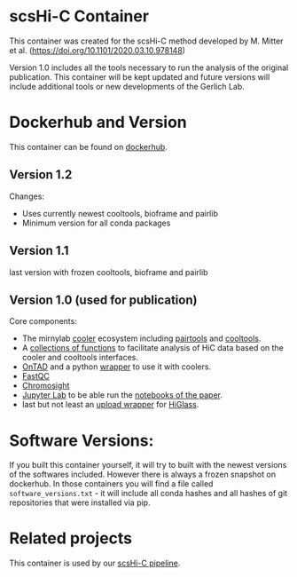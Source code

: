 # scsHi-C Container
This container was created for the scsHi-C method developed by M. Mitter et al. (https://doi.org/10.1101/2020.03.10.978148)

Version 1.0 includes all the tools necessary to run the analysis of the original publication.
This container will be kept updated and future versions will include additional tools or new developments of the Gerlich Lab.

# Dockerhub and Version
This container can be found on [dockerhub](https://hub.docker.com/r/gerlichlab/scshic_docker).
## Version 1.2
Changes:
- Uses currently newest cooltools, bioframe and pairlib
- Minimum version for all conda packages 

## Version 1.1
last version with frozen cooltools, bioframe and pairlib
## Version 1.0  (used for publication)
Core components:
- The mirnylab [cooler](https://github.com/mirnylab/cooler) ecosystem including [pairtools](https://github.com/mirnylab/pairtools) and [cooltools](https://github.com/mirnylab/cooltools).
- A [collections of functions](https://github.com/gerlichlab/ngs) to facilitate analysis of HiC data based on the cooler and cooltools interfaces.
- [OnTAD](https://github.com/anlin00007/OnTAD) and a python [wrapper](https://github.com/cchlanger/cooler_ontad) to use it with coolers.
- [FastQC](http://www.bioinformatics.babraham.ac.uk/projects/fastqc/)
- [Chromosight](https://github.com/koszullab/chromosight)
- [Jupyter Lab](https://jupyterlab.readthedocs.io/en/latest/) to be able run the [notebooks of the paper](https://github.com/gerlichlab/scshic_analysis).
- last but not least an [upload wrapper](https://github.com/Mittmich/higlassupload) for [HiGlass](https://github.com/higlass/higlass).

# Software Versions:
If you built this container yourself, it will try to built with the newest versions of the softwares included.
However there is always a frozen snapshot on dockerhub. In those containers you will find a file called `software_versions.txt` - it will include all conda hashes and all hashes of git repositories that were installed via pip.

# Related projects
This container is used by our [scsHi-C pipeline](https://github.com/gerlichlab/scshic_pipeline).
